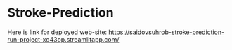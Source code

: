 # Stroke-Prediction

Here is link for deployed web-site: https://saidovsuhrob-stroke-prediction-run-project-xo43op.streamlitapp.com/